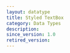 ```yaml
---
layout: datatype
title: Styled TextBox
category: Data Types
description: 
since_version: 1.0
retired_version: 
---
```

